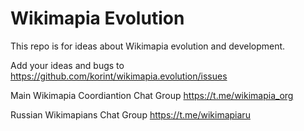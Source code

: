 # Wikimapia Evolution

This repo is for ideas about Wikimapia evolution and development.

Add your ideas and bugs to https://github.com/korint/wikimapia.evolution/issues

Main Wikimapia Coordiantion Chat Group https://t.me/wikimapia_org

Russian Wikimapians Chat Group https://t.me/wikimapiaru
